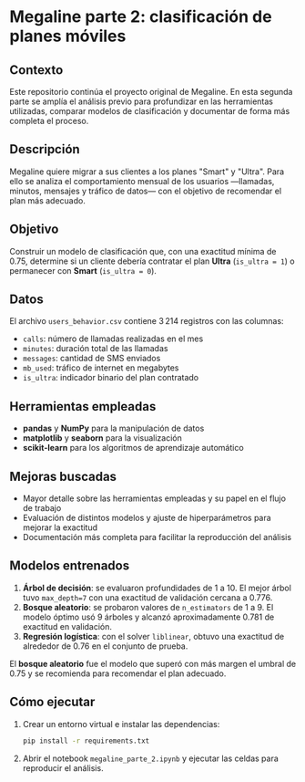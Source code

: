 # Megaline parte 2: clasificación de planes móviles

## Contexto
Este repositorio continúa el proyecto original de Megaline. En esta segunda parte se amplía el análisis previo para profundizar en las herramientas utilizadas, comparar modelos de clasificación y documentar de forma más completa el proceso.

## Descripción
Megaline quiere migrar a sus clientes a los planes "Smart" y "Ultra". Para ello se analiza el comportamiento mensual de los usuarios —llamadas, minutos, mensajes y tráfico de datos— con el objetivo de recomendar el plan más adecuado.

## Objetivo
Construir un modelo de clasificación que, con una exactitud mínima de 0.75, determine si un cliente debería contratar el plan **Ultra** (`is_ultra = 1`) o permanecer con **Smart** (`is_ultra = 0`).

## Datos
El archivo `users_behavior.csv` contiene 3 214 registros con las columnas:
- `calls`: número de llamadas realizadas en el mes
- `minutes`: duración total de las llamadas
- `messages`: cantidad de SMS enviados
- `mb_used`: tráfico de internet en megabytes
- `is_ultra`: indicador binario del plan contratado

## Herramientas empleadas
- **pandas** y **NumPy** para la manipulación de datos
- **matplotlib** y **seaborn** para la visualización
- **scikit-learn** para los algoritmos de aprendizaje automático

## Mejoras buscadas
- Mayor detalle sobre las herramientas empleadas y su papel en el flujo de trabajo
- Evaluación de distintos modelos y ajuste de hiperparámetros para mejorar la exactitud
- Documentación más completa para facilitar la reproducción del análisis

## Modelos entrenados
1. **Árbol de decisión**: se evaluaron profundidades de 1 a 10. El mejor árbol tuvo `max_depth=7` con una exactitud de validación cercana a 0.776.
2. **Bosque aleatorio**: se probaron valores de `n_estimators` de 1 a 9. El modelo óptimo usó 9 árboles y alcanzó aproximadamente 0.781 de exactitud en validación.
3. **Regresión logística**: con el solver `liblinear`, obtuvo una exactitud de alrededor de 0.76 en el conjunto de prueba.

El **bosque aleatorio** fue el modelo que superó con más margen el umbral de 0.75 y se recomienda para recomendar el plan adecuado.

## Cómo ejecutar
1. Crear un entorno virtual e instalar las dependencias:
   ```bash
   pip install -r requirements.txt
   ```
2. Abrir el notebook `megaline_parte_2.ipynb` y ejecutar las celdas para reproducir el análisis.

